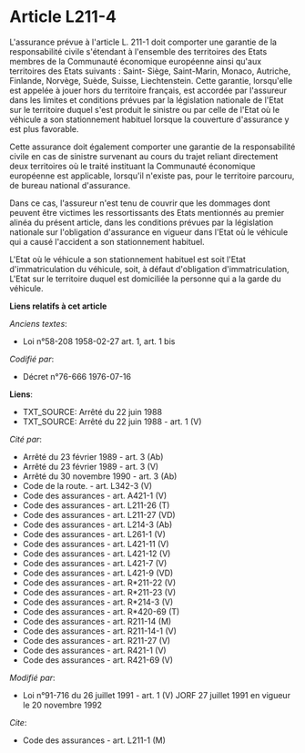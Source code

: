 # Article L211-4

L'assurance prévue à l'article L. 211-1 doit comporter une garantie de la responsabilité civile s'étendant à l'ensemble des
territoires des Etats membres de la Communauté économique européenne ainsi qu'aux territoires des Etats suivants : Saint-
Siège, Saint-Marin, Monaco, Autriche, Finlande, Norvège, Suède, Suisse, Liechtenstein. Cette garantie, lorsqu'elle est
appelée à jouer hors du territoire français, est accordée par l'assureur dans les limites et conditions prévues par la
législation nationale de l'Etat sur le territoire duquel s'est produit le sinistre ou par celle de l'Etat où le véhicule a
son stationnement habituel lorsque la couverture d'assurance y est plus favorable.

Cette assurance doit également comporter une garantie de la responsabilité civile en cas de sinistre survenant au cours du
trajet reliant directement deux territoires où le traité instituant la Communauté économique européenne est applicable,
lorsqu'il n'existe pas, pour le territoire parcouru, de bureau national d'assurance.

Dans ce cas, l'assureur n'est tenu de couvrir que les dommages dont peuvent être victimes les ressortissants des Etats
mentionnés au premier alinéa du présent article, dans les conditions prévues par la législation nationale sur l'obligation
d'assurance en vigueur dans l'Etat où le véhicule qui a causé l'accident a son stationnement habituel.

L'Etat où le véhicule a son stationnement habituel est soit l'Etat d'immatriculation du véhicule, soit, à défaut d'obligation
d'immatriculation, L'Etat sur le territoire duquel est domiciliée la personne qui a la garde du véhicule.

**Liens relatifs à cet article**

_Anciens textes_:

  - Loi n°58-208 1958-02-27 art. 1, art. 1 bis

_Codifié par_:

  - Décret n°76-666 1976-07-16

**Liens**:

  - TXT_SOURCE: Arrêté du 22 juin 1988
  - TXT_SOURCE: Arrêté du 22 juin 1988 - art. 1 (V)

_Cité par_:

  - Arrêté du 23 février 1989 - art. 3 (Ab)
  - Arrêté du 23 février 1989 - art. 3 (V)
  - Arrêté du 30 novembre 1990 - art. 3 (Ab)
  - Code de la route. - art. L342-3 (V)
  - Code des assurances - art. A421-1 (V)
  - Code des assurances - art. L211-26 (T)
  - Code des assurances - art. L211-27 (VD)
  - Code des assurances - art. L214-3 (Ab)
  - Code des assurances - art. L261-1 (V)
  - Code des assurances - art. L421-11 (V)
  - Code des assurances - art. L421-12 (V)
  - Code des assurances - art. L421-7 (V)
  - Code des assurances - art. L421-9 (VD)
  - Code des assurances - art. R*211-22 (V)
  - Code des assurances - art. R*211-23 (V)
  - Code des assurances - art. R*214-3 (V)
  - Code des assurances - art. R*420-69 (T)
  - Code des assurances - art. R211-14 (M)
  - Code des assurances - art. R211-14-1 (V)
  - Code des assurances - art. R211-27 (V)
  - Code des assurances - art. R421-1 (V)
  - Code des assurances - art. R421-69 (V)

_Modifié par_:

  - Loi n°91-716 du 26 juillet 1991 - art. 1 (V) JORF 27 juillet 1991 en vigueur le 20 novembre 1992

_Cite_:

  - Code des assurances - art. L211-1 (M)
